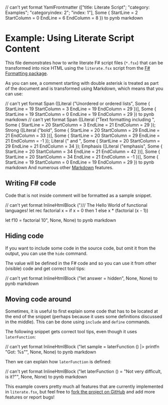 // can't yet format YamlFrontmatter (["title: Literate Script"; "category: Examples"; "categoryindex: 2"; "index: 1"], Some { StartLine = 2 StartColumn = 0 EndLine = 6 EndColumn = 8 }) to pynb markdown

# Example: Using Literate Script Content

This file demonstrates how to write literate F# script
files (`*.fsx`) that can be transformed into nice HTML
using the `literate.fsx` script from the [F# Formatting
package](http://fsprojects.github.io/FSharp.Formatting).

As you can see, a comment starting with double asterisk
is treated as part of the document and is transformed
using Markdown, which means that you can use:

// can't yet format Span ([Literal ("Unordered or ordered lists", Some { StartLine = 19 StartColumn = 3 EndLine = 19 EndColumn = 29 })], Some { StartLine = 19 StartColumn = 0 EndLine = 19 EndColumn = 29 }) to pynb markdown
// can't yet format Span ([Literal ("Text formatting including ", Some { StartLine = 20 StartColumn = 3 EndLine = 21 EndColumn = 29 }); Strong ([Literal ("bold", Some { StartLine = 20 StartColumn = 29 EndLine = 21 EndColumn = 33 })], Some { StartLine = 20 StartColumn = 29 EndLine = 21 EndColumn = -1 }); Literal (" and ", Some { StartLine = 20 StartColumn = 29 EndLine = 21 EndColumn = 34 }); Emphasis ([Literal ("emphasis", Some { StartLine = 20 StartColumn = 34 EndLine = 21 EndColumn = 42 })], Some { StartLine = 20 StartColumn = 34 EndLine = 21 EndColumn = -1 })], Some { StartLine = 19 StartColumn = 0 EndLine = 19 EndColumn = 29 }) to pynb markdown
And numerous other [Markdown](http://daringfireball.net/projects/markdown) features.

## Writing F# code

Code that is not inside comment will be formatted as
a sample snippet.

// can't yet format InlineHtmlBlock ("/// The Hello World of functional languages!
let rec factorial x =
    if x = 0 then
        1
    else
        x * (factorial (x - 1))

let f10 = factorial 10", None, None) to pynb markdown

## Hiding code

If you want to include some code in the source code,
but omit it from the output, you can use the `hide`
command.

The value will be defined in the F# code and so you
can use it from other (visible) code and get correct
tool tips:

// can't yet format InlineHtmlBlock ("let answer = hidden", None, None) to pynb markdown

## Moving code around

Sometimes, it is useful to first explain some code that
has to be located at the end of the snippet (perhaps
because it uses some definitions discussed in the middle).
This can be done using `include` and `define` commands.

The following snippet gets correct tool tips, even though
it uses `laterFunction`:

// can't yet format InlineHtmlBlock ("let sample = laterFunction () |> printfn "Got: %s"", None, None) to pynb markdown

Then we can explain how `laterFunction` is defined:

// can't yet format InlineHtmlBlock ("let laterFunction () = "Not very difficult, is it?"", None, None) to pynb markdown

This example covers pretty much all features that are
currently implemented in `literate.fsx`, but feel free
to [fork the project on GitHub](https://github.com/fsprojects/FSharp.Formatting) and add more
features or report bugs!


